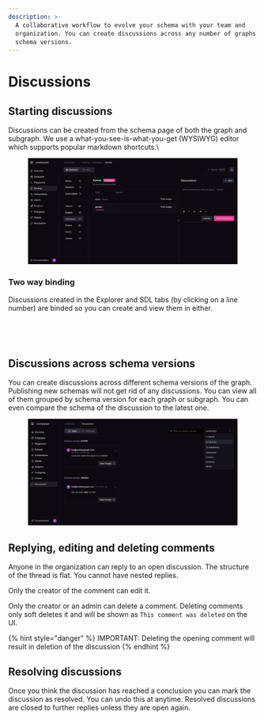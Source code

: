 ```yaml
---
description: >-
  A collaborative workflow to evolve your schema with your team and
  organization. You can create discussions across any number of graphs and
  schema versions.
---
```


# Discussions

## Starting discussions

Discussions can be created from the schema page of both the graph and subgraph. We use a what-you-see-is-what-you-get (WYSIWYG) editor which supports popular markdown shortcuts.\


<figure><img src="../.gitbook/assets/image (1) (1) (1) (1) (1) (1) (1).png" alt=""><figcaption></figcaption></figure>

### Two way binding

Discussions created in the Explorer and SDL tabs (by clicking on a line number) are binded so you can create and view them in either.&#x20;

<div>

<figure><img src="../.gitbook/assets/localhost_3000_wundergraph_graph_production_schema_category=interfaces&#x26;typename=Animal (1).png" alt=""><figcaption></figcaption></figure>

 

<figure><img src="../.gitbook/assets/localhost_3000_wundergraph_graph_production_schema_category=interfaces&#x26;typename=Animal.png" alt=""><figcaption></figcaption></figure>

</div>

## Discussions across schema versions

You can create discussions across different schema versions of the graph. Publishing new schemas will not get rid of any discussions. You can view all of them grouped by schema version for each graph or subgraph. You can even compare the schema of the discussion to the latest one.

<figure><img src="../.gitbook/assets/image (1) (1) (1) (1) (1) (1) (1) (1).png" alt=""><figcaption></figcaption></figure>

## Replying, editing and deleting comments

Anyone in the organization can reply to an open discussion. The structure of the thread is flat. You cannot have nested replies.&#x20;

Only the creator of the comment can edit it.&#x20;

Only the creator or an admin can delete a comment. Deleting comments only soft deletes it and will be shown as `This comment was deleted` on the UI.

{% hint style="danger" %}
IMPORTANT: Deleting the opening comment will result in deletion of the discussion
{% endhint %}



## Resolving discussions

Once you think the discussion has reached a conclusion you can mark the discussion as resolved. You can undo this at anytime. Resolved discussions are closed to further replies unless they are open again.

<figure><img src="../.gitbook/assets/localhost_3000_wundergraph_graph_production_schema_category=interfaces&#x26;typename=Animal (1) (1).png" alt=""><figcaption></figcaption></figure>

